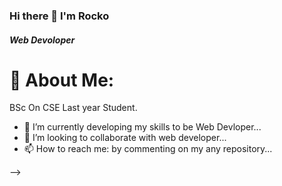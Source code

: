 ### Hi there 👋 I'm Rocko

##### Web Devoloper

# 💫 About Me:
BSc On CSE Last year Student.

- 🔭 I’m currently developing my skills to be Web Devloper...
- 👯 I’m looking to collaborate with web developer...
- 📫 How to reach me: by commenting on my any repository...

-->
